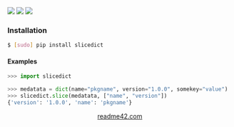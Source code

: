 <!--
https://readme42.com
-->


[![](https://img.shields.io/pypi/v/slicedict.svg?maxAge=3600)](https://pypi.org/project/slicedict/)
[![](https://img.shields.io/badge/License-Unlicense-blue.svg?longCache=True)](https://unlicense.org/)
[![](https://github.com/andrewp-as-is/slicedict.py/workflows/tests42/badge.svg)](https://github.com/andrewp-as-is/slicedict.py/actions)

### Installation
```bash
$ [sudo] pip install slicedict
```

#### Examples
```python
>>> import slicedict

>>> medatata = dict(name="pkgname", version="1.0.0", somekey="value")
>>> slicedict.slice(medatata, ["name", "version"])
{'version': '1.0.0', 'name': 'pkgname'}
```

<p align="center">
    <a href="https://readme42.com/">readme42.com</a>
</p>
